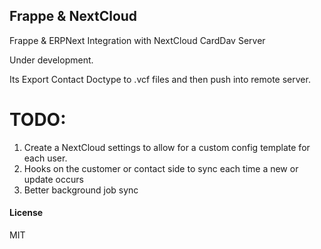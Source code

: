## Frappe & NextCloud

Frappe & ERPNext Integration with NextCloud CardDav Server

Under development.

Its Export Contact Doctype to .vcf files
and then push into remote server.

# TODO:
1. Create a NextCloud settings to allow for a custom config template for each user.
2. Hooks on the customer or contact side to sync each time a new or update occurs
3. Better background job sync

#### License

MIT
